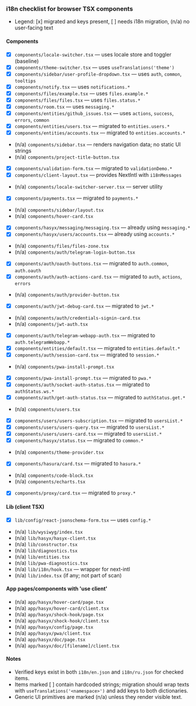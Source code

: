### i18n checklist for browser TSX components

- Legend: [x] migrated and keys present, [ ] needs i18n migration, (n/a) no user-facing text

#### Components

- [x] `components/locale-switcher.tsx` — uses locale store and toggler (baseline)
- [x] `components/theme-switcher.tsx` — uses `useTranslations('theme')`
- [x] `components/sidebar/user-profile-dropdown.tsx` — uses `auth`, `common`, `tooltips`
- [x] `components/notify.tsx` — uses `notifications.*`
- [x] `components/files/example.tsx` — uses `files.example.*`
- [x] `components/files/files.tsx` — uses `files.status.*`
- [x] `components/room.tsx` — uses `messaging.*`
- [x] `components/entities/github_issues.tsx` — uses `actions`, `success`, `errors`, `common`
- [x] `components/entities/users.tsx` — migrated to `entities.users.*`
- [x] `components/entities/accounts.tsx` — migrated to `entities.accounts.*`
- (n/a) `components/sidebar.tsx` — renders navigation data; no static UI strings
- (n/a) `components/project-title-button.tsx`
- [x] `components/validation-form.tsx` — migrated to `validationDemo.*`
- [x] `components/client-layout.tsx` — provides NextIntl with `i18nMessages`
- (n/a) `components/locale-switcher-server.tsx` — server utility
- [x] `components/payments.tsx` — migrated to `payments.*`
- (n/a) `components/sidebar/layout.tsx`
- (n/a) `components/hover-card.tsx`
- [x] `components/hasyx/messaging/messaging.tsx` — already using `messaging.*`
- [x] `components/hasyx/users/accounts.tsx` — already using `accounts.*`
- (n/a) `components/files/files-zone.tsx`
- (n/a) `components/auth/telegram-login-button.tsx`
- [x] `components/auth/oauth-buttons.tsx` — migrated to `auth.common`, `auth.oauth`
- [x] `components/auth/auth-actions-card.tsx` — migrated to `auth`, `actions`, `errors`
- (n/a) `components/auth/provider-button.tsx`
- [x] `components/auth/jwt-debug-card.tsx` — migrated to `jwt.*`
- (n/a) `components/auth/credentials-signin-card.tsx`
- (n/a) `components/jwt-auth.tsx`
- [x] `components/auth/telegram-webapp-auth.tsx` — migrated to `auth.telegramWebapp.*`
- [x] `components/entities/default.tsx` — migrated to `entities.default.*`
- [x] `components/auth/session-card.tsx` — migrated to `session.*`
- (n/a) `components/pwa-install-prompt.tsx`
- [x] `components/pwa-install-prompt.tsx` — migrated to `pwa.*`
- [x] `components/auth/socket-auth-status.tsx` — migrated to `authStatus.ws.*`
- [x] `components/auth/get-auth-status.tsx` — migrated to `authStatus.get.*`
- (n/a) `components/users.tsx`
- [x] `components/users/users-subscription.tsx` — migrated to `usersList.*`
- [x] `components/users/users-query.tsx` — migrated to `usersList.*`
- [x] `components/users/users-card.tsx` — migrated to `usersList.*`
- [x] `components/hasyx/status.tsx` — migrated to `common.*`
- (n/a) `components/theme-provider.tsx`
- [x] `components/hasura/card.tsx` — migrated to `hasura.*`
- (n/a) `components/code-block.tsx`
- (n/a) `components/echarts.tsx`
- [x] `components/proxy/card.tsx` — migrated to `proxy.*`

#### Lib (client TSX)

- [x] `lib/config/react-jsonschema-form.tsx` — uses `config.*`
- (n/a) `lib/wysiwyg/index.tsx`
- (n/a) `lib/hasyx/hasyx-client.tsx`
- (n/a) `lib/constructor.tsx`
- (n/a) `lib/diagnostics.tsx`
- (n/a) `lib/entities.tsx`
- (n/a) `lib/pwa-diagnostics.tsx`
- (n/a) `lib/i18n/hook.tsx` — wrapper for next-intl
- (n/a) `lib/index.tsx` (if any; not part of scan)

#### App pages/components with 'use client'

- (n/a) `app/hasyx/hover-card/page.tsx`
- (n/a) `app/hasyx/hover-card/client.tsx`
- (n/a) `app/hasyx/shock-hook/page.tsx`
- (n/a) `app/hasyx/shock-hook/client.tsx`
- (n/a) `app/hasyx/config/page.tsx`
- (n/a) `app/hasyx/pwa/client.tsx`
- (n/a) `app/hasyx/doc/page.tsx`
- (n/a) `app/hasyx/doc/[filename]/client.tsx`

#### Notes

- Verified keys exist in both `i18n/en.json` and `i18n/ru.json` for checked items.
- Items marked [ ] contain hardcoded strings; migration should wrap texts with `useTranslations('<namespace>')` and add keys to both dictionaries.
- Generic UI primitives are marked (n/a) unless they render visible text.


